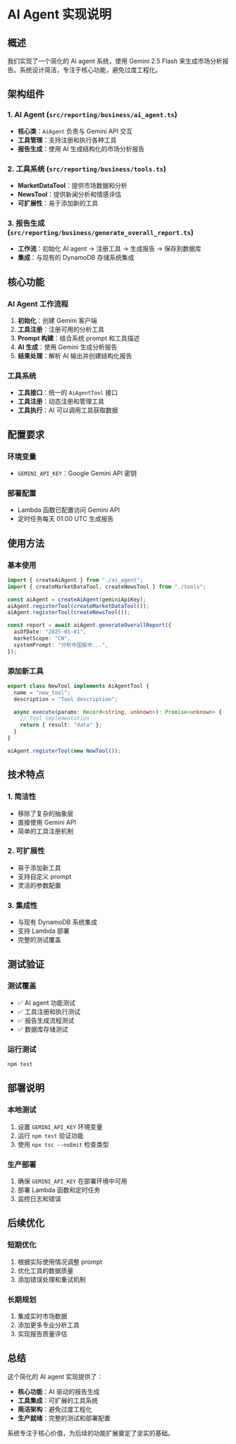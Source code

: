 # AI Agent 实现说明

## 概述

我们实现了一个简化的 AI agent 系统，使用 Gemini 2.5 Flash 来生成市场分析报告。系统设计简洁，专注于核心功能，避免过度工程化。

## 架构组件

### 1. AI Agent (`src/reporting/business/ai_agent.ts`)

- **核心类**：`AiAgent` 负责与 Gemini API 交互
- **工具管理**：支持注册和执行各种工具
- **报告生成**：使用 AI 生成结构化的市场分析报告

### 2. 工具系统 (`src/reporting/business/tools.ts`)

- **MarketDataTool**：提供市场数据和分析
- **NewsTool**：提供新闻分析和情感评估
- **可扩展性**：易于添加新的工具

### 3. 报告生成 (`src/reporting/business/generate_overall_report.ts`)

- **工作流**：初始化 AI agent → 注册工具 → 生成报告 → 保存到数据库
- **集成**：与现有的 DynamoDB 存储系统集成

## 核心功能

### AI Agent 工作流程

1. **初始化**：创建 Gemini 客户端
2. **工具注册**：注册可用的分析工具
3. **Prompt 构建**：结合系统 prompt 和工具描述
4. **AI 生成**：使用 Gemini 生成分析报告
5. **结果处理**：解析 AI 输出并创建结构化报告

### 工具系统

- **工具接口**：统一的 `AiAgentTool` 接口
- **工具注册**：动态注册和管理工具
- **工具执行**：AI 可以调用工具获取数据

## 配置要求

### 环境变量

- `GEMINI_API_KEY`：Google Gemini API 密钥

### 部署配置

- Lambda 函数已配置访问 Gemini API
- 定时任务每天 01:00 UTC 生成报告

## 使用方法

### 基本使用

```typescript
import { createAiAgent } from "./ai_agent";
import { createMarketDataTool, createNewsTool } from "./tools";

const aiAgent = createAiAgent(geminiApiKey);
aiAgent.registerTool(createMarketDataTool());
aiAgent.registerTool(createNewsTool());

const report = await aiAgent.generateOverallReport({
  asOfDate: "2025-01-01",
  marketScope: "CN",
  systemPrompt: "分析中国股市...",
});
```

### 添加新工具

```typescript
export class NewTool implements AiAgentTool {
  name = "new_tool";
  description = "Tool description";

  async execute(params: Record<string, unknown>): Promise<unknown> {
    // Tool implementation
    return { result: "data" };
  }
}

aiAgent.registerTool(new NewTool());
```

## 技术特点

### 1. 简洁性

- 移除了复杂的抽象层
- 直接使用 Gemini API
- 简单的工具注册机制

### 2. 可扩展性

- 易于添加新工具
- 支持自定义 prompt
- 灵活的参数配置

### 3. 集成性

- 与现有 DynamoDB 系统集成
- 支持 Lambda 部署
- 完整的测试覆盖

## 测试验证

### 测试覆盖

- ✅ AI agent 功能测试
- ✅ 工具注册和执行测试
- ✅ 报告生成流程测试
- ✅ 数据库存储测试

### 运行测试

```bash
npm test
```

## 部署说明

### 本地测试

1. 设置 `GEMINI_API_KEY` 环境变量
2. 运行 `npm test` 验证功能
3. 使用 `npx tsc --noEmit` 检查类型

### 生产部署

1. 确保 `GEMINI_API_KEY` 在部署环境中可用
2. 部署 Lambda 函数和定时任务
3. 监控日志和错误

## 后续优化

### 短期优化

1. 根据实际使用情况调整 prompt
2. 优化工具的数据质量
3. 添加错误处理和重试机制

### 长期规划

1. 集成实时市场数据
2. 添加更多专业分析工具
3. 实现报告质量评估

## 总结

这个简化的 AI agent 实现提供了：

- **核心功能**：AI 驱动的报告生成
- **工具集成**：可扩展的工具系统
- **简洁架构**：避免过度工程化
- **生产就绪**：完整的测试和部署配置

系统专注于核心价值，为后续的功能扩展奠定了坚实的基础。
